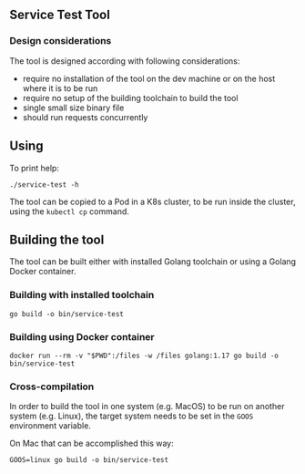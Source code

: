 ## Service Test Tool

### Design considerations

The tool is designed according with following considerations:
- require no installation of the tool on the dev machine or on the host where it is to be run
- require no setup of the building toolchain to build the tool
- single small size binary file
- should run requests concurrently

## Using

To print help:

```
./service-test -h
```

The tool can be copied to a Pod in a K8s cluster, to be run inside the cluster, using the 
`kubectl cp` command.

## Building the tool

The tool can be built either with installed Golang toolchain or using a Golang Docker container.

### Building with installed toolchain

```
go build -o bin/service-test
```

### Building using Docker container

```
docker run --rm -v "$PWD":/files -w /files golang:1.17 go build -o bin/service-test
```

### Cross-compilation

In order to build the tool in one system (e.g. MacOS) to be run on another system (e.g. Linux), 
the target system needs to be set in the `GOOS` environment variable.

On Mac that can be accomplished this way:

```
GOOS=linux go build -o bin/service-test
```
